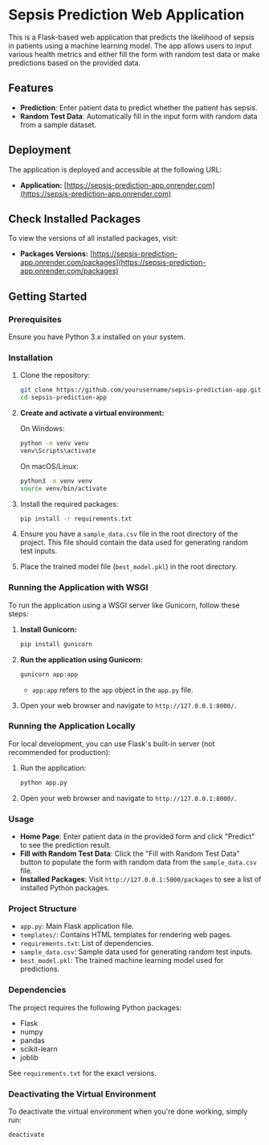 # Sepsis Prediction Web Application

This is a Flask-based web application that predicts the likelihood of sepsis in patients using a machine learning model. The app allows users to input various health metrics and either fill the form with random test data or make predictions based on the provided data.

## Features

- **Prediction**: Enter patient data to predict whether the patient has sepsis.
- **Random Test Data**: Automatically fill in the input form with random data from a sample dataset.

## Deployment

The application is deployed and accessible at the following URL:

- **Application:** [https://sepsis-prediction-app.onrender.com](https://sepsis-prediction-app.onrender.com)

## Check Installed Packages

To view the versions of all installed packages, visit:

- **Packages Versions:** [https://sepsis-prediction-app.onrender.com/packages](https://sepsis-prediction-app.onrender.com/packages)

## Getting Started

### Prerequisites

Ensure you have Python 3.x installed on your system.

### Installation

1. Clone the repository:
    ```bash
    git clone https://github.com/yourusername/sepsis-prediction-app.git
    cd sepsis-prediction-app
    ```

2. **Create and activate a virtual environment:**

    On Windows:
    ```bash
    python -m venv venv
    venv\Scripts\activate
    ```

    On macOS/Linux:
    ```bash
    python3 -m venv venv
    source venv/bin/activate
    ```

3. Install the required packages:
    ```bash
    pip install -r requirements.txt
    ```

4. Ensure you have a `sample_data.csv` file in the root directory of the project. This file should contain the data used for generating random test inputs.

5. Place the trained model file (`best_model.pkl`) in the root directory.

### Running the Application with WSGI

To run the application using a WSGI server like Gunicorn, follow these steps:

1. **Install Gunicorn:**
    ```bash
    pip install gunicorn
    ```

2. **Run the application using Gunicorn:**
    ```bash
    gunicorn app:app
    ```

    - `app:app` refers to the `app` object in the `app.py` file.

3. Open your web browser and navigate to `http://127.0.0.1:8000/`.

### Running the Application Locally

For local development, you can use Flask's built-in server (not recommended for production):

1. Run the application:
    ```bash
    python app.py
    ```

2. Open your web browser and navigate to `http://127.0.0.1:8000/`.

### Usage

- **Home Page**: Enter patient data in the provided form and click "Predict" to see the prediction result.
- **Fill with Random Test Data**: Click the "Fill with Random Test Data" button to populate the form with random data from the `sample_data.csv` file.
- **Installed Packages**: Visit `http://127.0.0.1:5000/packages` to see a list of installed Python packages.

### Project Structure

- `app.py`: Main Flask application file.
- `templates/`: Contains HTML templates for rendering web pages.
- `requirements.txt`: List of dependencies.
- `sample_data.csv`: Sample data used for generating random test inputs.
- `best_model.pkl`: The trained machine learning model used for predictions.

### Dependencies

The project requires the following Python packages:
- Flask
- numpy
- pandas
- scikit-learn
- joblib

See `requirements.txt` for the exact versions.

### Deactivating the Virtual Environment

To deactivate the virtual environment when you're done working, simply run:

```bash
deactivate
